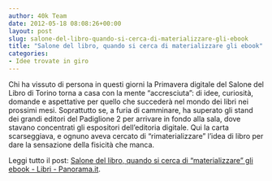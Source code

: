 ```yaml
---
author: 40k Team
date: 2012-05-18 08:08:26+00:00
layout: post
slug: salone-del-libro-quando-si-cerca-di-materializzare-gli-ebook
title: "Salone del libro, quando si cerca di materializzare gli ebook"
categories:
- Idee trovate in giro
---
```


Chi ha vissuto di persona in questi giorni la Primavera digitale del Salone del Libro di Torino torna a casa con la mente “accresciuta”: di idee, curiosità, domande e aspettative per quello che succederà nel mondo dei libri nei prossimi mesi. Soprattutto se, a furia di camminare, ha superato gli stand dei grandi editori del Padiglione 2 per arrivare in fondo alla sala, dove stavano concentrati gli espositori dell’editoria digitale. Qui la carta scarseggiava, e ognuno aveva cercato di “rimaterializzare” l’idea di libro per dare la sensazione della fisicità che manca.

Leggi tutto il post: [Salone del libro, quando si cerca di “materializzare” gli ebook - Libri - Panorama.it](http://blog.panorama.it/libri/2012/05/14/salone-del-libro-quando-si-cerca-di-materializzare-gli-ebook/).
